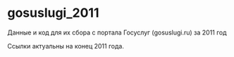 # gosuslugi_2011
Данные и код для их сбора с портала Госуслуг (gosuslugi.ru) за 2011 год

Ссылки актуальны на конец 2011 года.

